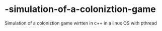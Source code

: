 # -simulation-of-a-coloniztion-game
 Simulation of a coloniztion game wirtten in c++ in a linux OS with pthread
